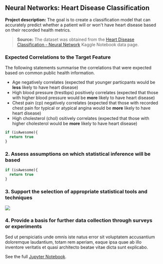 ## **Neural Networks: Heart Disease Classification**

**Project description:** The goal is to create a classification model that can accurately predict whether a patient will or won't have heart disease based on their recorded health metrics.  

>**Source:** The dataset was obtained from the [Heart Disease Classification - Neural Network](https://www.kaggle.com/rajeshjnv/heart-disease-classification-neural-network/data) Kaggle Notebook data page. 

### Expected Correlations to the Target Feature

The following statements summarise the correlations that were expected based on common public health information.  

- Age negatively correlates (expected that younger particpants would be **less** likely to have heart disease)
- High blood pressure (trestbps) positively correlates (expected that those with higher blood pressure would be **more** likely to have heart disease) 
- Chest pain (cp) negatively correlates (expected that those with recorded chest pain for typical or atypical angina would be **more** likely to have heart disease)
- High cholesterol (chol) ositively correlates (expected that those with higher cholesterol would be **more** likely to have heart disease)  


```javascript
if (isAwesome){
  return true
}
```

### 2. Assess assumptions on which statistical inference will be based

```javascript
if (isAwesome){
  return true
}
```

### 3. Support the selection of appropriate statistical tools and techniques

<img src="assetsimages/dummy_thumbnail.jpg?raw=true"/>

### 4. Provide a basis for further data collection through surveys or experiments

Sed ut perspiciatis unde omnis iste natus error sit voluptatem accusantium doloremque laudantium, totam rem aperiam, eaque ipsa quae ab illo inventore veritatis et quasi architecto beatae vitae dicta sunt explicabo. 

See the full [Jupyter Notebook](notebooks/heart_clf.html).
